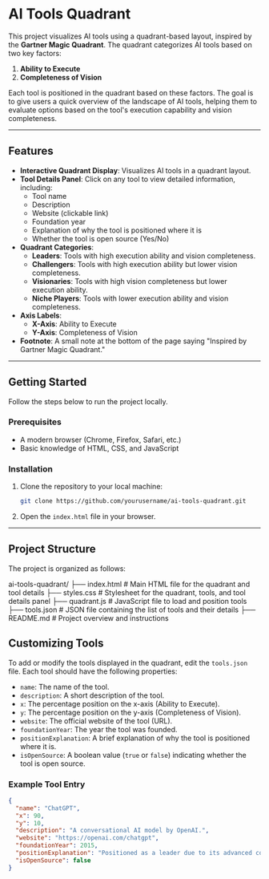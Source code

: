 # AI Tools Quadrant

This project visualizes AI tools using a quadrant-based layout, inspired by the **Gartner Magic Quadrant**. The quadrant categorizes AI tools based on two key factors:
1. **Ability to Execute**
2. **Completeness of Vision**

Each tool is positioned in the quadrant based on these factors. The goal is to give users a quick overview of the landscape of AI tools, helping them to evaluate options based on the tool's execution capability and vision completeness.

---

## Features

- **Interactive Quadrant Display**: Visualizes AI tools in a quadrant layout.
- **Tool Details Panel**: Click on any tool to view detailed information, including:
  - Tool name
  - Description
  - Website (clickable link)
  - Foundation year
  - Explanation of why the tool is positioned where it is
  - Whether the tool is open source (Yes/No)
- **Quadrant Categories**:
  - **Leaders**: Tools with high execution ability and vision completeness.
  - **Challengers**: Tools with high execution ability but lower vision completeness.
  - **Visionaries**: Tools with high vision completeness but lower execution ability.
  - **Niche Players**: Tools with lower execution ability and vision completeness.
- **Axis Labels**:
  - **X-Axis**: Ability to Execute
  - **Y-Axis**: Completeness of Vision
- **Footnote**: A small note at the bottom of the page saying "Inspired by Gartner Magic Quadrant."

---

## Getting Started

Follow the steps below to run the project locally.

### Prerequisites

- A modern browser (Chrome, Firefox, Safari, etc.)
- Basic knowledge of HTML, CSS, and JavaScript

### Installation

1. Clone the repository to your local machine:
    ```bash
    git clone https://github.com/yourusername/ai-tools-quadrant.git
    ```

2. Open the `index.html` file in your browser.

---

## Project Structure

The project is organized as follows:

ai-tools-quadrant/
├── index.html # Main HTML file for the quadrant and tool details
├── styles.css # Stylesheet for the quadrant, tools, and tool details panel
├── quadrant.js # JavaScript file to load and position tools
├── tools.json # JSON file containing the list of tools and their details
├── README.md # Project overview and instructions

## Customizing Tools

To add or modify the tools displayed in the quadrant, edit the `tools.json` file. Each tool should have the following properties:
- `name`: The name of the tool.
- `description`: A short description of the tool.
- `x`: The percentage position on the x-axis (Ability to Execute).
- `y`: The percentage position on the y-axis (Completeness of Vision).
- `website`: The official website of the tool (URL).
- `foundationYear`: The year the tool was founded.
- `positionExplanation`: A brief explanation of why the tool is positioned where it is.
- `isOpenSource`: A boolean value (`true` or `false`) indicating whether the tool is open source.

### Example Tool Entry

```json
{
  "name": "ChatGPT",
  "x": 90,
  "y": 10,
  "description": "A conversational AI model by OpenAI.",
  "website": "https://openai.com/chatgpt",
  "foundationYear": 2015,
  "positionExplanation": "Positioned as a leader due to its advanced conversational capabilities and widespread adoption.",
  "isOpenSource": false
}